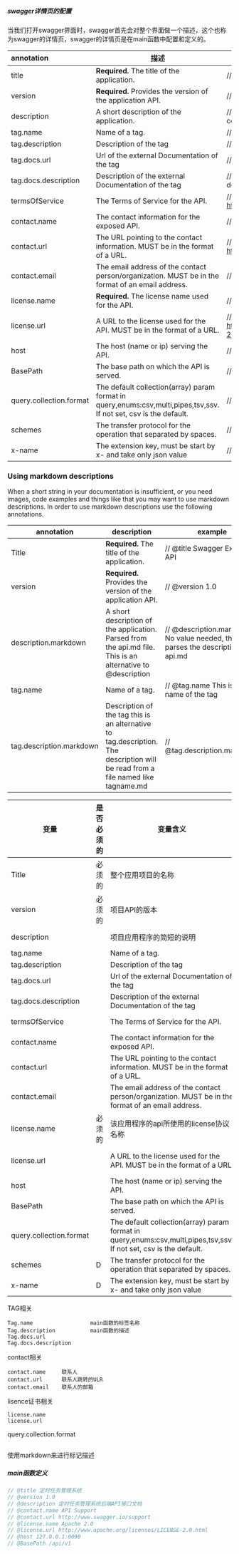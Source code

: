 ##### swagger详情页的配置

当我们打开swagger界面时，swagger首先会对整个界面做一个描述，这个也称为swagger的详情页，swagger的详情页是在main函数中配置和定义的。





| annotation           | 描述                                                         | 举例                                                         |
| :------------------- | ------------------------------------------------------------ | ------------------------------------------------------------ |
| title                | **Required.** The title of the application.                  | // @title Swagger Example API                                |
| version              | **Required.** Provides the version of the application API.   | // @version 1.0                                              |
| description          | A short description of the application.                      | // @description This is a sample server celler server.       |
| tag.name             | Name of a tag.                                               | // @tag.name This is the name of the tag                     |
| tag.description      | Description of the tag                                       | // @tag.description Cool Description                         |
| tag.docs.url         | Url of the external Documentation of the tag                 | // @tag.docs.url https://example.com                         |
| tag.docs.description | Description of the external Documentation of the tag         | // @tag.docs.description Best example documentation          |
| termsOfService       | The Terms of Service for the API.                            | // @termsOfService http://swagger.io/terms/                  |
| contact.name         | The contact information for the exposed API.                 | // @contact.name API Support                                 |
| contact.url          | The URL pointing to the contact information. MUST be in the format of a URL. | // @contact.url http://www.swagger.io/support                |
| contact.email        | The email address of the contact person/organization. MUST be in the format of an email address. | // @contact.email support@swagger.io                         |
| license.name         | **Required.** The license name used for the API.             | // @license.name Apache 2.0                                  |
| license.url          | A URL to the license used for the API. MUST be in the format of a URL. | // @license.url http://www.apache.org/licenses/LICENSE-2.0.html |
| host                 | The host (name or ip) serving the API.                       | // @host localhost:8080                                      |
| BasePath             | The base path on which the API is served.                    | // @BasePath /api/v1                                         |
| query.collection.format | The default collection(array) param format in query,enums:csv,multi,pipes,tsv,ssv. If not set, csv is the default.| // @query.collection.format multi
| schemes     | The transfer protocol for the operation that separated by spaces. | // @schemes http https |
| x-name      | The extension key, must be start by x- and take only json value | // @x-example-key {"key": "value"} |

### Using markdown descriptions
When a short string in your documentation is insufficient, or you need images, code examples and things like that you may want to use markdown descriptions. In order to use markdown descriptions use the following annotations.


| annotation               | description                                                  | example                                                      |
| ------------------------ | ------------------------------------------------------------ | ------------------------------------------------------------ |
| Title                    | **Required.** The title of the application.                  | // @title Swagger Example API                                |
| version                  | **Required.** Provides the version of the application API.   | // @version 1.0                                              |
| description.markdown     | A short description of the application. Parsed from the api.md file. This is an alternative to @description | // @description.markdown No value needed, this parses the description from api.md |
| tag.name                 | Name of a tag.                                               | // @tag.name This is the name of the tag                     |
| tag.description.markdown | Description of the tag this is an alternative to tag.description. The description will be read from a file named like tagname.md | // @tag.description.markdown                                 |







| 变量                 | 是否必须的 | 变量含义                                                     | 举例                                                         |
| -------------------- | :--------- | ------------------------------------------------------------ | ------------------------------------------------------------ |
| Title                | 必须的     | 整个应用项目的名称                                           | // @title Swagger Example API                                |
| version              | 必须的     | 项目API的版本                                                | // @version 1.0                                              |
| description          |            | 项目应用程序的简短的说明                                     | // @description This is a sample server celler server.       |
| tag.name             |            | Name of a tag.                                               | // @tag.name This is the name of the tag                     |
| tag.description      |            | Description of the tag                                       | // @tag.description Cool Description                         |
| tag.docs.url         |            | Url of the external Documentation of the tag                 | // @tag.docs.url https://example.com                         |
| tag.docs.description |            | Description of the external Documentation of the tag         | // @tag.docs.description Best example documentation          |
| termsOfService       |            | The Terms of Service for the API.                            | // @termsOfService http://swagger.io/terms/                  |
| contact.name         |            | The contact information for the exposed API.                 | // @contact.name API Support                                 |
| contact.url          |            | The URL pointing to the contact information. MUST be in the format of a URL. | // @contact.url http://www.swagger.io/support                |
| contact.email        |            | The email address of the contact person/organization. MUST be in the format of an email address. | // @contact.email support@swagger.io                         |
| license.name         | 必须的     | 该应用程序的api所使用的license协议名称                       | // @license.name Apache 2.0                                  |
| license.url          |            | A URL to the license used for the API. MUST be in the format of a URL. | // @license.url http://www.apache.org/licenses/LICENSE-2.0.html |
| host                 |            | The host (name or ip) serving the API.                       | // @host localhost:8080                                      |
| BasePath             |            | The base path on which the API is served.                    | // @BasePath /api/v1                                         |
| query.collection.format |  | The default collection(array) param format in query,enums:csv,multi,pipes,tsv,ssv. If not set, csv is the default.|  // @query.collection.format multi
| schemes    | D | The transfer protocol for the operation that separated by spaces. | // @schemes http https |
| x-name  |    D | The extension key, must be start by x- and take only json value | // @x-example-key {"key": "value"} |



TAG相关

```
Tag.name                  main函数的标签名称
Tag.description           main函数的描述
Tag.docs.url
Tag.docs.description
```

contact相关

```
contact.name     联系人
contact.url      联系人跳转的ULR
contact.email    联系人的邮箱
```

lisence证书相关

```
license.name
license.url
```





query.collection.format

```go
```







使用markdown来进行标记描述











##### main函数定义

```go
// @title 定时任务管理系统
// @version 1.0
// @description 定时任务管理系统后端API接口文档
// @contact.name API Support
// @contact.url http://www.swagger.io/support
// @license.name Apache 2.0
// @license.url http://www.apache.org/licenses/LICENSE-2.0.html
// @host 127.0.0.1:8090
// @BasePath /api/v1
```


